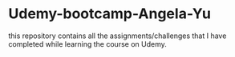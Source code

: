 # Udemy-bootcamp-Angela-Yu
this repository contains all the assignments/challenges that I have completed while learning the course on Udemy.
